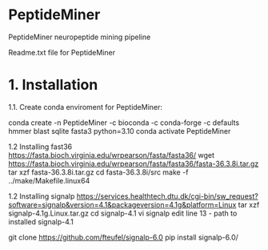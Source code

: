 
# PeptideMiner
PeptideMiner neuropeptide mining pipeline



Readme.txt file for PeptideMiner


# 1. Installation
1.1. Create conda enviroment for PeptideMiner:

conda create -n PeptideMiner -c bioconda -c conda-forge -c defaults hmmer blast sqlite fasta3 python=3.10
conda activate PeptideMiner

1.2 Installing fast36
https://fasta.bioch.virginia.edu/wrpearson/fasta/fasta36/
wget https://fasta.bioch.virginia.edu/wrpearson/fasta/fasta36/fasta-36.3.8i.tar.gz
tar xzf fasta-36.3.8i.tar.gz
cd fasta-36.3.8i/src
make -f ../make/Makefile.linux64

1.2 Installing signalp
https://services.healthtech.dtu.dk/cgi-bin/sw_request?software=signalp&version=4.1&packageversion=4.1g&platform=Linux
tar xzf signalp-4.1g.Linux.tar.gz
cd signalp-4.1
vi signalp 
 edit line 13 - path to installed signalp-4.1
 
git clone https://github.com/fteufel/signalp-6.0
pip install signalp-6.0/

